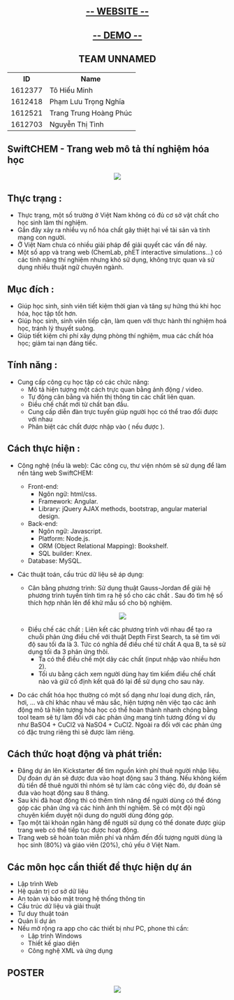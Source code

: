 <h2 align="center"> <a href="http://nmcntt2-cntn2016.github.io/unnamed"> -- WEBSITE -- </a></h2>
<h2 align="center"> <a href="http://nmcntt2-cntn2016.github.io/unnamed/demo.html"> -- DEMO --  </a></h2>
<h2 align="center">TEAM UNNAMED</h1>

<table>
	<tr>
		<th>ID</th>
	    <th>Name</th> 
	  </tr>
	  <tr>
	    <td>1612377</td>
	    <td>Tô Hiếu Minh</td>
	  </tr>
	  <tr>
	    <td>1612418</td>
	    <td>Phạm Lưu Trọng Nghĩa</td>
	  </tr>
	  <tr>
	    <td>1612521</td>
	    <td>Trang Trung Hoàng Phúc</td>
	  </tr>
		 <tr>
	    <td>1612703</td>
	    <td>Nguyễn Thị Tình</td>
	  </tr>
	</table>
	
## SwiftCHEM - Trang web mô tả thí nghiệm hóa học
<p align="center"><img src="http://i.imgur.com/aFbfcOb.jpg"></p> 

 
## Thực trạng :
* Thực trạng, một số trường ở Việt Nam không có đủ cơ sở vật chất cho học sinh làm thí nghiệm.
* Gần đây xảy ra nhiều vụ nổ hóa chất gây thiệt hại về tài sản và tính mạng con người.
* Ở Việt Nam chưa có nhiều giải pháp để giải quyết các vấn đề này.
* Một số app và trang web (ChemLab, phET interactive simulations...) có các tính năng thí nghiệm nhưng khó sử dụng, không trực quan và sử dụng nhiều thuật ngữ chuyên ngành.

## Mục đích :
* Giúp học sinh, sinh viên tiết kiệm thời gian và tăng sự hứng thú khi học hóa, học tập tốt hơn.
* Giúp học sinh, sinh viên tiếp cận, làm quen với thực hành thí nghiệm hoá học, tránh lý thuyết suông.
* Giúp tiết kiệm chi phí xây dựng phòng thí nghiệm, mua các chất hóa học; giảm tai nạn đáng tiếc.

## Tính năng :
* Cung cấp công cụ học tập có các chức năng:
	* Mô tả hiện tượng một cách trực quan bằng ảnh động / video.
	* Tự động cân bằng và hiển thị thông tin các chất liên quan.
	* Điều chế chất mới từ chất ban đầu.
	* Cung cấp diễn đàn trực tuyến giúp người học có thể trao đổi được với nhau
	* Phân biệt các chất được nhập vào ( nếu được ).
	
## Cách thực hiện :
* Công nghệ (nếu là web): Các công cụ, thư viện nhóm sẽ sử dụng để làm nền tảng web SwiftCHEM:
	* Front-end:
		* Ngôn ngữ: html/css.
		* Framework: Angular.
		* Library: jQuery AJAX methods, bootstrap, angular material design.
	* Back-end:
		* Ngôn ngữ: Javascript.
		* Platform: Node.js.
		* ORM (Object Relational Mapping): Bookshelf.
		* SQL builder: Knex.
	* Database: MySQL.
* Các thuật toán, cấu trúc dữ liệu sẽ áp dụng:
	* Cân bằng phương trình: Sử dụng thuật Gauss-Jordan để giải hệ phương trình tuyến tính tìm ra hệ số cho các chất . Sau đó tìm hệ số thích hợp nhân lên để khử mẫu số cho bộ nghiệm.
	<p align="center"><img src="https://media.giphy.com/media/3o7btVyBxOHteapl7y/giphy.gif"></p>
	
	* Điều chế các chất : Liên kết các phương trình với nhau để tạo ra chuỗi phản ứng điều chế với thuật Depth First Search, ta sẽ tìm với độ sau tối đa là 3. Tức có nghĩa để điều chế từ chất A qua B, ta sẽ sử dụng tối đa 3 phản ứng thôi.
		* Ta có thể điều chế một dãy các chất (input nhập vào nhiều hơn 2).
		* Tối ưu bằng cách xem người dùng hay tìm kiếm điều chế chất nào và giữ cố định kết quả đó lại để sử dụng cho sau này.
		
* Do các chất hóa học thường có một số dạng như loại dung dịch, rắn, hơi, ... và chỉ khác nhau về màu sắc, hiện tượng nên việc tạo các ảnh động mô tả hiện tượng hóa học có thể hoàn thành nhanh chóng bằng tool team sẽ tự làm đối với các phản ứng mang tính tương đồng ví dụ như BaSO4 + CuCl2 và NaSO4 + CuCl2. Ngoài ra đối với các phản ứng có đặc trưng riêng thì sẽ được làm riêng.


 
## Cách thức hoạt động và phát triển:
* Đăng dự án lên Kickstarter để tìm nguồn kinh phí thuê người nhập liệu. Dự đoán dự án sẽ được đưa vào hoạt động sau 3 tháng. Nếu không kiếm đủ tiền để thuê người thì nhóm sẽ tự làm các công việc đó, dự đoán sẽ đưa vào hoạt động sau 8 tháng.
* Sau khi đã hoạt động thì có thêm tính năng để người dùng có thể đóng góp các phản ứng và các hình ảnh thí nghiệm. Sẽ có một đội ngũ chuyên kiểm duyệt nội dung do người dùng đóng góp.
* Tạo một tài khoản ngân hàng để người sử dụng có thể donate được giúp trang web có thể tiếp tục được hoạt động.
* Trang web sẽ hoàn toàn miễn phí và nhắm đến đối tượng người dùng là học sinh (80%) và giáo viên (20%), chủ yếu ở Việt Nam.

## Các môn học cần thiết để thực hiện dự án
* Lập trình Web
* Hệ quản trị cơ sở dữ liệu
* An toàn và bảo mật trong hệ thống thông tin
* Cấu trúc dữ liệu và giải thuật
* Tư duy thuật toán
* Quản lí dự án
* Nếu mở rộng ra app cho các thiết bị như PC, phone thì cần:
	* Lập trình Windows
	* Thiết kế giao diện
	* Công nghệ XML và ứng dụng

## POSTER
<p align="center"><img src="http://i.imgur.com/LLhycN0.jpg"></p>
